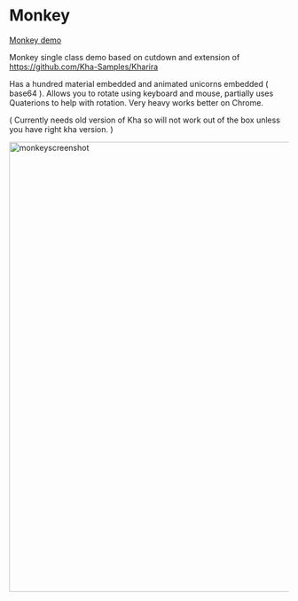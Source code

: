 # Monkey
[Monkey demo](https://nanjizal.github.io/Monkey/html5/index.html)

Monkey single class demo based on cutdown and extension of https://github.com/Kha-Samples/Kharira

Has a hundred material embedded and animated unicorns embedded ( base64 ). Allows you to rotate using keyboard and mouse, partially uses Quaterions to help with rotation. Very heavy works better on Chrome.

( Currently needs old version of Kha so will not work out of the box unless you have right kha version. )

<img width="811" alt="monkeyscreenshot" src="https://user-images.githubusercontent.com/20134338/27873459-1ff9f7be-61a4-11e7-9a57-6162be35f940.png">
